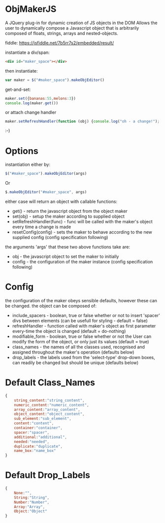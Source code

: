 # ObjMakerJS
A JQuery plug-in for dynamic creation of JS objects in the DOM
Allows the user to dynamically compose a Javascript object that is arbitrarily composed of floats, strings, arrays and nested-objects.

fiddle: https://jsfiddle.net/7b5rr7s2/embedded/result/

instantiate a div/span:
```html
<div id="maker_space"></div>
```
then instantiate:
```javascript
var maker = $("#maker_space").makeObjEditor()
```
get-and-set:
```javascript
maker.set({bananas:55,melons:3})
console.log(maker.get())
```
or attach change handler
```javascript
maker.setRefreshHandler(function (obj) {console.log("oh - a change!"); console.log(obj);})
```
:-)

# Options

instantiation either by:
```javascript
$("#maker_space").makeObjEditor(args)
```
Or
```javascript
$.makeObjEditor("#maker_space", args)
```
either case will return an object with callable functions:
* get() - return the javascript object from the object maker
* set(obj) - setup the maker according to supplied object
* setRefreshHandler(func) - func will be called with the maker's object every time a change is made
* resetConfig(config) - sets the maker to behave according to the new supplied config (config specification following)

the arguments 'args' that these two above functions take are:
* obj - the javascript object to set the maker to initially
* config - the configuration of the maker instance (config specification following)

# Config

the configuration of the maker obeys sensible defaults, however these can be changed. the object can be composed of:
* include_spacers - boolean, true or false whether or not to insert 'spacer' divs between elements (can be usefull for styling - default = false)
* refreshHandler - function called with maker's object as first parameter every-time the object is changed (default = do-nothing)
* modifiable_form - boolean, true or false whether or not the User can modify the form of the object, or only just its values (default = true)
* class_names - the names of all the classes used, recognised and assigned throughout the maker's operation (defaults below)
* drop_labels - the labels used from the 'select-type' drop-down boxes, can readily be changed but should be unique (defaults below)

# Default Class_Names

```javascript
{
    string_content:"string_content",
    numeric_content:"numeric_content",
    array_content:"array_content",
    object_content:"object_content",
    sub_element:"sub_element",
    content:"content",
    container:"container",
    spacer:"spacer",
    additional:"additional",
    needed:"needed",
    duplicate:"duplicate",
    name_box:"name_box"
}
```

# Default Drop_Labels

```javascript
{
    None:"",
    String:"String",
    Number:"Number",
    Array:"Array",
    Object:"Object"
}
```

